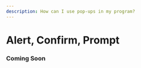 ```yaml
---
description: How can I use pop-ups in my program?
---
```


# Alert, Confirm, Prompt

### Coming Soon

